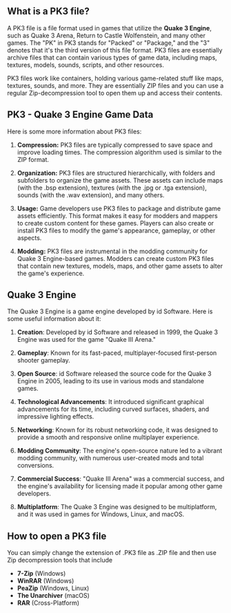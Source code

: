 ## What is a PK3 file?

A PK3 file is a file format used in games that utilize the **Quake 3 Engine**, such as Quake 3 Arena, Return to Castle Wolfenstein, and many other games. The "PK" in PK3 stands for "Packed" or "Package," and the "3" denotes that it's the third version of this file format. PK3 files are essentially archive files that can contain various types of game data, including maps, textures, models, sounds, scripts, and other resources.

PK3 files work like containers, holding various game-related stuff like maps, textures, sounds, and more. They are essentially ZIP files and you can use a regular Zip-decompression tool to open them up and access their contents. 

## PK3 - Quake 3 Engine Game Data

Here is some more information about PK3 files:

1.  **Compression:** PK3 files are typically compressed to save space and improve loading times. The compression algorithm used is similar to the ZIP format.
    
2.  **Organization:** PK3 files are structured hierarchically, with folders and subfolders to organize the game assets. These assets can include maps (with the .bsp extension), textures (with the .jpg or .tga extension), sounds (with the .wav extension), and many others.
    
3.  **Usage:** Game developers use PK3 files to package and distribute game assets efficiently. This format makes it easy for modders and mappers to create custom content for these games. Players can also create or install PK3 files to modify the game's appearance, gameplay, or other aspects.
    
4.  **Modding:** PK3 files are instrumental in the modding community for Quake 3 Engine-based games. Modders can create custom PK3 files that contain new textures, models, maps, and other game assets to alter the game's experience.

## Quake 3 Engine

The Quake 3 Engine is a game engine developed by id Software. Here is some useful information about it:

1.  **Creation**: Developed by id Software and released in 1999, the Quake 3 Engine was used for the game "Quake III Arena."
    
2.  **Gameplay**: Known for its fast-paced, multiplayer-focused first-person shooter gameplay.
    
3.  **Open Source**: id Software released the source code for the Quake 3 Engine in 2005, leading to its use in various mods and standalone games.
    
4.  **Technological Advancements**: It introduced significant graphical advancements for its time, including curved surfaces, shaders, and impressive lighting effects.
    
5.  **Networking**: Known for its robust networking code, it was designed to provide a smooth and responsive online multiplayer experience.
    
6.  **Modding Community**: The engine's open-source nature led to a vibrant modding community, with numerous user-created mods and total conversions.
      
7.  **Commercial Success**: "Quake III Arena" was a commercial success, and the engine's availability for licensing made it popular among other game developers.
        
8.  **Multiplatform**: The Quake 3 Engine was designed to be multiplatform, and it was used in games for Windows, Linux, and macOS.

## How to open a PK3 file

You can simply change the extension of .PK3 file as .ZIP file and then use Zip decompression tools that include

- **7-Zip** (Windows)
- **WinRAR** (Windows)
- **PeaZip** (Windows, Linux)
- **The Unarchiver** (macOS)
- **RAR** (Cross-Platform)
